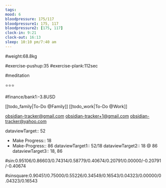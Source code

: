 ```yaml
---
tags: 
mood: 6
bloodpressure: 175/117
bloodpressure1: 175, 117
bloodpressure2: [175, 117]
clock-in: 9:21
clock-out: 16:13
sleep: 10:10 pm/7:40 am
---
```


#weight:68.8kg

#exercise-pushup:35
#exercise-plank:112sec

#meditation

⭐⭐⭐

#finance/bank1:-3.8USD

[[todo_family|To-Do @Family]]
[[todo_work|To-Do @Work]]

obsidian-tracker@gmail.com
obsidian-tracker+1@gmail.com
obsidian-tracker@yahoo.com


dataviewTarget:: 52
- Make Progress:: 18
- Make-Progress:: 86
dataviewTarget1:: 52/18
dataviewTarget2:: 18 @ 86
dataviewTarget3:: 18, 86

#sin:0.95106/0.86603/0.74314/0.58779/0.40674/0.20791/0.00000/-0.20791/-0.40674

#sinsquare:0.90451/0.75000/0.55226/0.34549/0.16543/0.04323/0.00000/0.04323/0.16543

